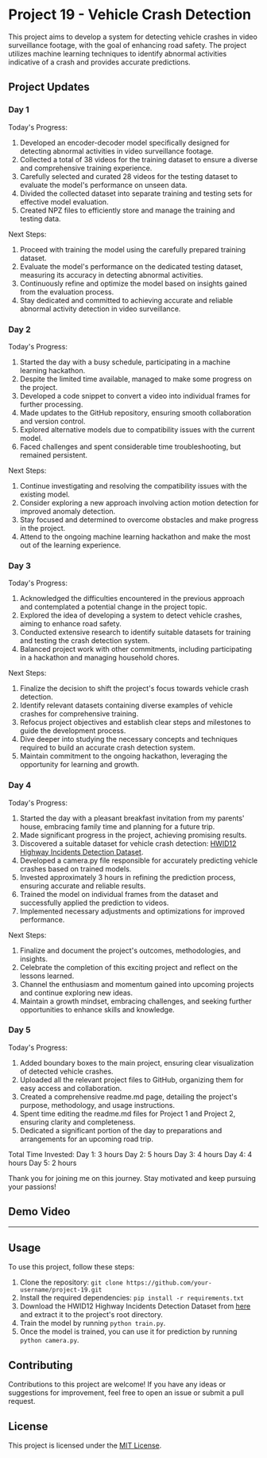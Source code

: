 # Project 19 - Vehicle Crash Detection

This project aims to develop a system for detecting vehicle crashes in video surveillance footage, with the goal of enhancing road safety. The project utilizes machine learning techniques to identify abnormal activities indicative of a crash and provides accurate predictions.


## Project Updates

### Day 1

Today's Progress:
1. Developed an encoder-decoder model specifically designed for detecting abnormal activities in video surveillance footage.
2. Collected a total of 38 videos for the training dataset to ensure a diverse and comprehensive training experience.
3. Carefully selected and curated 28 videos for the testing dataset to evaluate the model's performance on unseen data.
4. Divided the collected dataset into separate training and testing sets for effective model evaluation.
5. Created NPZ files to efficiently store and manage the training and testing data.

Next Steps:
1. Proceed with training the model using the carefully prepared training dataset.
2. Evaluate the model's performance on the dedicated testing dataset, measuring its accuracy in detecting abnormal activities.
3. Continuously refine and optimize the model based on insights gained from the evaluation process.
4. Stay dedicated and committed to achieving accurate and reliable abnormal activity detection in video surveillance.

### Day 2

Today's Progress:
1. Started the day with a busy schedule, participating in a machine learning hackathon.
2. Despite the limited time available, managed to make some progress on the project.
3. Developed a code snippet to convert a video into individual frames for further processing.
4. Made updates to the GitHub repository, ensuring smooth collaboration and version control.
5. Explored alternative models due to compatibility issues with the current model.
6. Faced challenges and spent considerable time troubleshooting, but remained persistent.

Next Steps:
1. Continue investigating and resolving the compatibility issues with the existing model.
2. Consider exploring a new approach involving action motion detection for improved anomaly detection.
3. Stay focused and determined to overcome obstacles and make progress in the project.
4. Attend to the ongoing machine learning hackathon and make the most out of the learning experience.

### Day 3

Today's Progress:
1. Acknowledged the difficulties encountered in the previous approach and contemplated a potential change in the project topic.
2. Explored the idea of developing a system to detect vehicle crashes, aiming to enhance road safety.
3. Conducted extensive research to identify suitable datasets for training and testing the crash detection system.
4. Balanced project work with other commitments, including participating in a hackathon and managing household chores.

Next Steps:
1. Finalize the decision to shift the project's focus towards vehicle crash detection.
2. Identify relevant datasets containing diverse examples of vehicle crashes for comprehensive training.
3. Refocus project objectives and establish clear steps and milestones to guide the development process.
4. Dive deeper into studying the necessary concepts and techniques required to build an accurate crash detection system.
5. Maintain commitment to the ongoing hackathon, leveraging the opportunity for learning and growth.

### Day 4

Today's Progress:
1. Started the day with a pleasant breakfast invitation from my parents' house, embracing family time and planning for a future trip.
2. Made significant progress in the project, achieving promising results.
3. Discovered a suitable dataset for vehicle crash detection: [HWID12 Highway Incidents Detection Dataset](https://lnkd.in/dz7N3gpG).
4. Developed a camera.py file responsible for accurately predicting vehicle crashes based on trained models.
5. Invested approximately 3 hours in refining the prediction process, ensuring accurate and reliable results.
6. Trained the model on individual frames from the dataset and successfully applied the prediction to videos.
7. Implemented necessary adjustments and optimizations for improved performance.

Next Steps:
1. Finalize and document the project's outcomes, methodologies, and insights.
2. Celebrate the completion of this exciting project and reflect on the lessons learned.
3. Channel the enthusiasm and momentum gained into upcoming projects and continue exploring new ideas.
4. Maintain a growth mindset, embracing challenges, and seeking further opportunities to enhance skills and knowledge.

### Day 5

Today's Progress:
1. Added boundary boxes to the main project, ensuring clear visualization of detected vehicle crashes.
2. Uploaded all the relevant project files to GitHub, organizing them for easy access and collaboration.
3. Created a comprehensive readme.md page, detailing the project's purpose, methodology, and usage instructions.
4. Spent time editing the readme.md files for Project 1 and Project 2, ensuring clarity and completeness.
5. Dedicated a significant portion of the day to preparations and arrangements for an upcoming road trip.

Total Time Invested:
Day 1: 3 hours
Day 2: 5 hours
Day 3: 4 hours
Day 4: 4 hours
Day 5: 2 hours

Thank you for joining me on this journey. Stay motivated and keep pursuing your passions!


## Demo Video 
-------------------------








## Usage

To use this project, follow these steps:
1. Clone the repository: `git clone https://github.com/your-username/project-19.git`
2. Install the required dependencies: `pip install -r requirements.txt`
3. Download the HWID12 Highway Incidents Detection Dataset from [here](https://lnkd.in/dz7N3gpG) and extract it to the project's root directory.
4. Train the model by running `python train.py`.
5. Once the model is trained, you can use it for prediction by running `python camera.py`.

## Contributing

Contributions to this project are welcome! If you have any ideas or suggestions for improvement, feel free to open an issue or submit a pull request.

## License

This project is licensed under the [MIT License](LICENSE).

